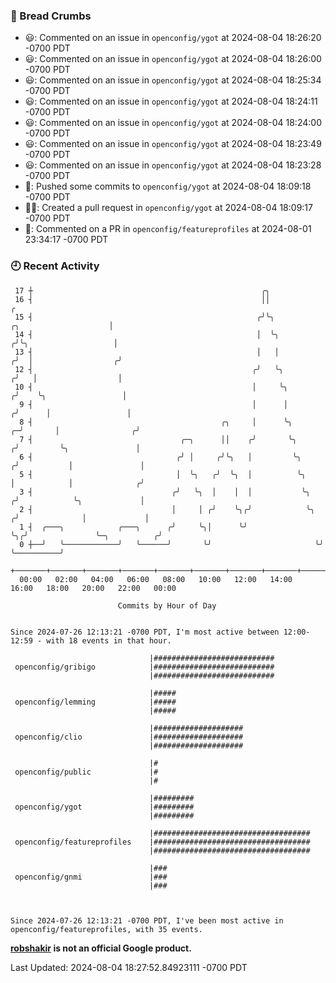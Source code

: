### 🍞 Bread Crumbs

 * 😃: Commented on an issue in `openconfig/ygot` at 2024-08-04 18:26:20 -0700 PDT
 * 😃: Commented on an issue in `openconfig/ygot` at 2024-08-04 18:26:00 -0700 PDT
 * 😃: Commented on an issue in `openconfig/ygot` at 2024-08-04 18:25:34 -0700 PDT
 * 😃: Commented on an issue in `openconfig/ygot` at 2024-08-04 18:24:11 -0700 PDT
 * 😃: Commented on an issue in `openconfig/ygot` at 2024-08-04 18:24:00 -0700 PDT
 * 😃: Commented on an issue in `openconfig/ygot` at 2024-08-04 18:23:49 -0700 PDT
 * 😃: Commented on an issue in `openconfig/ygot` at 2024-08-04 18:23:28 -0700 PDT
 * 🚢: Pushed some commits to `openconfig/ygot` at 2024-08-04 18:09:18 -0700 PDT
 * ✍🏼: Created a pull request in `openconfig/ygot` at 2024-08-04 18:09:17 -0700 PDT
 * 💬: Commented on a PR in  `openconfig/featureprofiles` at 2024-08-01 23:34:17 -0700 PDT

### 🕘 Recent Activity
```
 17 ┼                                                   ╭╮
 16 ┤                                                   ││                                             ╭
 15 ┤                                                  ╭╯╰╮                      ╭╮                    │
 14 ┤                                                  │  ╰╮                    ╭╯╰╮                   │
 13 ┤                                                  │   │                   ╭╯  │                  ╭╯
 12 ┤                                                 ╭╯   ╰╮                 ╭╯   │                  │
 10 ┤                                                 │     ╰╮               ╭╯    ╰╮                 │
  9 ┤                                                 │      │              ╭╯      │                 │
  8 ┤                                          ╭╮     │      ╰╮           ╭─╯       │                ╭╯
  7 ┤                                 ╭─╮      ││    ╭╯       ╰╮         ╭╯         ╰╮               │
  6 ┤                                ╭╯ │     ╭╯╰╮   │         ╰╮       ╭╯           │               │
  5 ┤                                │  ╰╮   ╭╯  ╰╮  │          ╰╮      │            │              ╭╯
  3 ┤                               ╭╯   ╰╮  │    │  │           ╰╮    ╭╯            ╰╮             │
  2 ┤                               │     │ ╭╯    ╰╮╭╯            ╰╮  ╭╯              │             │
  1 ┤  ╭───╮            ╭───╮      ╭╯     ╰╮│      ╰╯              ╰╮╭╯               ╰─╮          ╭╯
  0 ┼──╯   ╰────────────╯   ╰──────╯       ╰╯                       ╰╯                  ╰──────────╯
    +───────+───────+───────+───────+───────+───────+───────+───────+───────+───────+───────+───────+────
  00:00   02:00   04:00   06:00   08:00   10:00   12:00   14:00   16:00   18:00   20:00   22:00   00:00   

						Commits by Hour of Day


Since 2024-07-26 12:13:21 -0700 PDT, I'm most active between 12:00-12:59 - with 18 events in that hour.

```



```
                               |###########################
 openconfig/gribigo            |###########################
                               |###########################

                               |#####
 openconfig/lemming            |#####
                               |#####

                               |####################
 openconfig/clio               |####################
                               |####################

                               |#
 openconfig/public             |#
                               |#

                               |#########
 openconfig/ygot               |#########
                               |#########

                               |###################################
 openconfig/featureprofiles    |###################################
                               |###################################

                               |###
 openconfig/gnmi               |###
                               |###



Since 2024-07-26 12:13:21 -0700 PDT, I've been most active in openconfig/featureprofiles, with 35 events.

```
**[robshakir](mailto:robjs@google.com) is not an official Google product.**  


Last Updated: 2024-08-04 18:27:52.84923111 -0700 PDT
